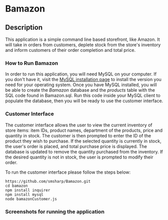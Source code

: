 # Bamazon

## Description

This application is a simple command line based storefront, like Amazon. It will take in orders from customers, deplete stock from the store's inventory and inform customers of their order completion and total price. 

### How to Run Bamazon

In order to run this application, you will need MySQL on your computer. If you don't have it, visit the [MySQL installation page](https://dev.mysql.com/downloads/mysql/) to install the version you need for your operating system. Once you have MySQL installed, you will be able to create the *Bamazon* database and the *products* table with the SQL code found in Bamazon.sql. Run this code inside your MySQL client to populate the database, then you will be ready to use the customer interface.

### Customer Interface

The customer interface allows the user to view the current inventory of store items: item IDs, product names, department of the products, price and quantity in stock. The customer is then prompted to enter the ID of the product they wish to purchase. If the selected quantity is currently in stock, the user's order is placed, and total purchase price is displayed. The database is updated to remove the quantity purchased from the inventory. If the desired quantity is not in stock, the user is prompted to modify their order.

To run the customer interface please follow the steps below:

	https://github.com/smsharp/Bamazon.git
	cd bamazon
	npm install inquirer
	npm install mysql
	node bamazonCustomer.js

### Screenshots for running the application



